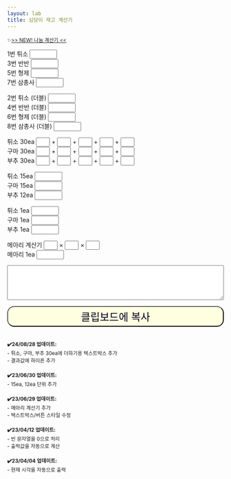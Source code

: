```yaml
---
layout: lab
title: 심당이 재고 계산기
---
```


<small>✨<a href="/donatecal">>> NEW! 나눔 계산기 << </a></small><br>

<label for="num1">1번 튀소</label>
<input type="text" pattern="\d*" id="num1" style="width: 4rem;" oninput="calculate()"><br>
<label for="num2">3번 반반</label>
<input type="text" pattern="\d*" id="num2" style="width: 4rem;" oninput="calculate()"><br>
<label for="num3">5번 형제</label>
<input type="text" pattern="\d*" id="num3" style="width: 4rem;" oninput="calculate()"><br>
<label for="num4">7번 삼총사</label>
<input type="text" pattern="\d*" id="num4" style="width: 4rem;" oninput="calculate()"><br>

<label for="num5">2번 튀소 (더블)</label>
<input type="text" pattern="\d*" id="num5" style="width: 4rem;" oninput="calculate()"><br>
<label for="num6">4번 반반 (더블)</label>
<input type="text" pattern="\d*" id="num6" style="width: 4rem;" oninput="calculate()"><br>
<label for="num7">6번 형제 (더블)</label>
<input type="text" pattern="\d*" id="num7" style="width: 4rem;" oninput="calculate()"><br>
<label for="num8">8번 삼총사 (더블)</label>
<input type="text" pattern="\d*" id="num8" style="width: 4rem;" oninput="calculate()"><br>

<label for="num9">튀소 30ea</label>
<input type="text" pattern="\d*" id="num9" style="width: 2rem;" oninput="calculate()"> &#43;
<input type="text" pattern="\d*" id="num22" style="width: 2rem;" oninput="calculate()"> &#43;
<input type="text" pattern="\d*" id="num23" style="width: 2rem;" oninput="calculate()"> &#43;
<input type="text" pattern="\d*" id="num24" style="width: 2rem;" oninput="calculate()"> &#43;
<input type="text" pattern="\d*" id="num25" style="width: 2rem;" oninput="calculate()"><br>
<label for="num10">구마 30ea</label>
<input type="text" pattern="\d*" id="num10" style="width: 2rem;" oninput="calculate()"> &#43;
<input type="text" pattern="\d*" id="num26" style="width: 2rem;" oninput="calculate()"> &#43;
<input type="text" pattern="\d*" id="num27" style="width: 2rem;" oninput="calculate()"> &#43;
<input type="text" pattern="\d*" id="num28" style="width: 2rem;" oninput="calculate()"> &#43;
<input type="text" pattern="\d*" id="num29" style="width: 2rem;" oninput="calculate()"><br>
<label for="num11">부추 30ea</label>
<input type="text" pattern="\d*" id="num11" style="width: 2rem;" oninput="calculate()"> &#43;
<input type="text" pattern="\d*" id="num30" style="width: 2rem;" oninput="calculate()"> &#43;
<input type="text" pattern="\d*" id="num31" style="width: 2rem;" oninput="calculate()"> &#43;
<input type="text" pattern="\d*" id="num32" style="width: 2rem;" oninput="calculate()"> &#43;
<input type="text" pattern="\d*" id="num33" style="width: 2rem;" oninput="calculate()"><br>

<label for="num19">튀소 15ea</label>
<input type="text" pattern="\d*" id="num19" style="width: 4rem;" oninput="calculate()"><br>
<label for="num20">구마 15ea</label>
<input type="text" pattern="\d*" id="num20" style="width: 4rem;" oninput="calculate()"><br>
<label for="num21">부추 12ea</label>
<input type="text" pattern="\d*" id="num21" style="width: 4rem;" oninput="calculate()"><br>

<label for="num13">튀소 1ea</label>
<input type="text" pattern="\d*" id="num13" style="width: 4rem;" oninput="calculate()"><br>
<label for="num14">구마 1ea</label>
<input type="text" pattern="\d*" id="num14" style="width: 4rem;" oninput="calculate()"><br>
<label for="num15">부추 1ea</label>
<input type="text" pattern="\d*" id="num15" style="width: 4rem;" oninput="calculate()"><br>

<label for="num16">메아리 계산기</label>
<input type="text" pattern="\d*" id="num16" style="width: 2rem;" oninput="calculate()"> &times;
<input type="text" pattern="\d*" id="num17" style="width: 2rem;" oninput="calculate()"> &times;
<input type="text" pattern="\d*" id="num18" style="width: 2rem;" oninput="calculate()"><br>
<label for="num12">메아리 1ea</label>
<input type="text" pattern="\d*" id="num12" style="width: 4rem;" oninput="calculate()"><br>

<textarea style="width: 100%;" rows=5 id="result" readonly></textarea>

<button style="background-color: #ffffe0; color: 00001f; border-radius: 1rem; width: 100%; height: 3rem; font-size: 1.5rem" onclick="copyToClipboard()">클립보드에 복사</button>

<br>
<small><b>✔️24/08/28 업데이트:</b><br>- 튀소, 구마, 부추 30ea에 더하기용 텍스트박스 추가<br>- 결과값에 하이픈 추가</small><br><br>
<small><b>✔️23/06/30 업데이트:</b><br>- 15ea, 12ea 단위 추가</small><br><br>
<small><b>✔️23/06/29 업데이트:</b><br>- 메아리 계산기 추가<br>- 텍스트박스/버튼 스타일 수정</small><br><br>
<small><b>✔️23/04/12 업데이트:</b><br>- 빈 문자열을 0으로 처리<br>- 출력값을 자동으로 계산</small><br><br>
<small><b>✔️23/04/04 업데이트:</b><br>- 현재 시각을 자동으로 출력</small>

<script>
    function calculate() {
    var num1 = parseInt(document.getElementById("num1").value) || 0;
    var num2 = parseInt(document.getElementById("num2").value) || 0;
    var num3 = parseInt(document.getElementById("num3").value) || 0;
    var num4 = parseInt(document.getElementById("num4").value) || 0;
    var num5 = parseInt(document.getElementById("num5").value) || 0;
    var num6 = parseInt(document.getElementById("num6").value) || 0;
    var num7 = parseInt(document.getElementById("num7").value) || 0;
    var num8 = parseInt(document.getElementById("num8").value) || 0;
    var num9 = parseInt(document.getElementById("num9").value) || 0;
    var num10 = parseInt(document.getElementById("num10").value) || 0;
    var num11 = parseInt(document.getElementById("num11").value) || 0;
    var num12 = parseInt(document.getElementById("num12").value) || 0;
    var num13 = parseInt(document.getElementById("num13").value) || 0;
    var num14 = parseInt(document.getElementById("num14").value) || 0;
    var num15 = parseInt(document.getElementById("num15").value) || 0;
    var num16 = parseInt(document.getElementById("num16").value) || 0;
    var num17 = parseInt(document.getElementById("num17").value) || 1;
    var num18 = parseInt(document.getElementById("num18").value) || 1;
    var num19 = parseInt(document.getElementById("num19").value) || 0;
    var num20 = parseInt(document.getElementById("num20").value) || 0;
    var num21 = parseInt(document.getElementById("num21").value) || 0;
    var num22 = parseInt(document.getElementById("num22").value) || 0;
    var num23 = parseInt(document.getElementById("num23").value) || 0;
    var num24 = parseInt(document.getElementById("num24").value) || 0;
    var num25 = parseInt(document.getElementById("num25").value) || 0;
    var num26 = parseInt(document.getElementById("num26").value) || 0;
    var num27 = parseInt(document.getElementById("num27").value) || 0;
    var num28 = parseInt(document.getElementById("num28").value) || 0;
    var num29 = parseInt(document.getElementById("num29").value) || 0;
    var num30 = parseInt(document.getElementById("num30").value) || 0;
    var num31 = parseInt(document.getElementById("num31").value) || 0;
    var num32 = parseInt(document.getElementById("num32").value) || 0;
    var num33 = parseInt(document.getElementById("num33").value) || 0;

    var stockTuiso = num1 * 6 + num2 * 3 + num3 * 3 + num4 * 2 + num5 * 12 + num6 * 6 + num7 * 6 + num8 * 4 + num9 * 30 + num19 * 15 + num13 + num22 * 30 + num23 * 30 + num24 * 30 + num25 * 30;
    var stockGuma = num3 * 3 + num4 * 2 + num7 * 6 + num8 * 4 + num10 * 30 + num20 * 15 + num14 + num26 * 30 + num27 * 30 + num28 * 30 + num29 * 30;
    var stockBuchu = num2 * 3 + num4 * 2 + num6 * 6 + num8 * 4 + num11 * 30 + num21 * 12 + num15 + num30 * 30 + num31 * 30 + num32 * 30 + num33 * 30;
    var stockMeari = num12 + num16 * num17 * num18;

    // 시간 계산하기
    const now = new Date();
    const minutes = now.getMinutes();

    let hour;
    if (minutes >= 40) {
    hour = now.getHours() + 1;
    } else {
    hour = now.getHours();
    }

    // 12시간제로 변환
    if (hour > 12) {
       hour -= 12;
     }
    
    // 시간이 12시인 경우에는 0으로 바꿔줌
    if (hour == 12) {
        hour = 12;
    }

    // 결과값 계산
    var result = hour + "시 재고입니다" + "\n - 튀소 " + stockTuiso + "\n - 구마 " + stockGuma + "\n - 부추 " + stockBuchu+ "\n - 메아리 " + stockMeari

    // 결과값을 출력
    document.getElementById("result").value = result;
    }

    function copyToClipboard() {
    // 결과값을 클립보드에 복사
    var result = document.getElementById("result").value;
    navigator.clipboard.writeText(result);
    }

</script>
